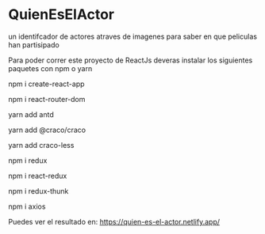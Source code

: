 # QuienEsElActor
un identifcador de actores atraves de imagenes para saber en que peliculas han partisipado

Para poder correr este proyecto de ReactJs deveras instalar los siguientes paquetes con npm o yarn

npm i create-react-app

npm i react-router-dom


yarn add antd

yarn add @craco/craco

yarn add craco-less


npm i redux

npm i react-redux

npm i redux-thunk

npm i axios


Puedes ver el resultado en:  https://quien-es-el-actor.netlify.app/